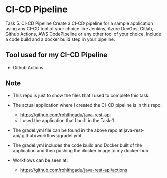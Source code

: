 
# CI-CD Pipeline

Task 5. CI-CD Pipeline
Create a CI-CD pipeline for a sample application using any CI-CD tool of your choice like
Jenkins, Azure DevOps, Gitlab, Github Actions, AWS CodePipeline or any other tool of your
choice. Include a code build and a docker build step in your pipeline.

## Tool used for my CI-CD Pipeline 
  - Github Actions    

## Note
  - This repo is just to show the files that I used to complete this task.
  - The actual application where I created the CI-CD pipeline is in this repo:

    - https://github.com/rohithgadu/java-rest-api
    - I used the application that I built in the Task-1 

  - The gradel.yml file can be found in the above repo at java-rest-api/.github/workflows/gradel.yml

  - The gradel.yml includes the code build and Docker built of the application and then
    pushing the docker image to my docker-hub.

  - Workflows can be seen at:
    - https://github.com/rohithgadu/java-rest-api/actions
  






    
